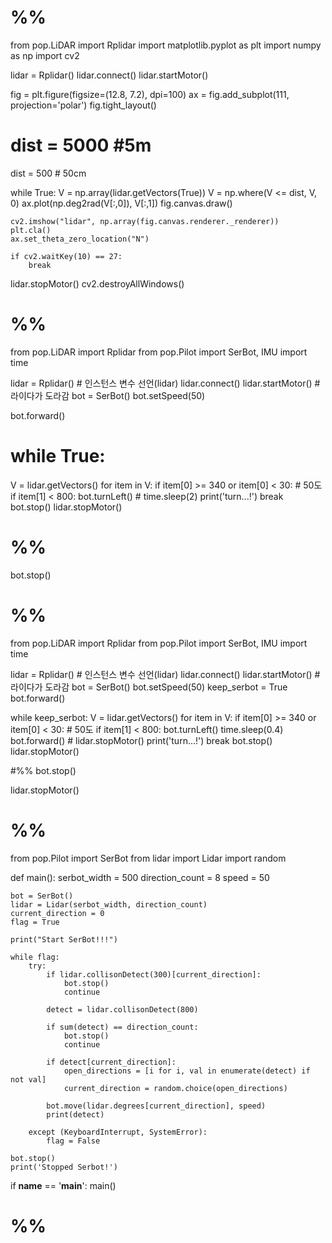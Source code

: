 # %%
from pop.LiDAR import Rplidar
import matplotlib.pyplot as plt
import numpy as np
import cv2

lidar = Rplidar()
lidar.connect()
lidar.startMotor()

fig = plt.figure(figsize=(12.8, 7.2), dpi=100)
ax = fig.add_subplot(111, projection='polar')
fig.tight_layout()

# dist = 5000 #5m
dist = 500 # 50cm

while True:
    V = np.array(lidar.getVectors(True))
    V = np.where(V <= dist, V, 0)
    ax.plot(np.deg2rad(V[:,0]), V[:,1])
    fig.canvas.draw()

    cv2.imshow("lidar", np.array(fig.canvas.renderer._renderer))
    plt.cla()
    ax.set_theta_zero_location("N")

    if cv2.waitKey(10) == 27:
        break

lidar.stopMotor()
cv2.destroyAllWindows()

# %%
from pop.LiDAR import Rplidar
from pop.Pilot import SerBot, IMU
import time

lidar = Rplidar() # 인스턴스 변수 선언(lidar)
lidar.connect()
lidar.startMotor() # 라이다가 도라감
bot = SerBot()
bot.setSpeed(50)

bot.forward()
# while True:
V = lidar.getVectors()
for item in V:
    if item[0] >= 340 or item[0] < 30: # 50도
        if item[1] < 800:
            bot.turnLeft()
            # time.sleep(2)
            print('turn...!')
            break
bot.stop()
lidar.stopMotor()


# %%
bot.stop()

# %%
from pop.LiDAR import Rplidar
from pop.Pilot import SerBot, IMU
import time

lidar = Rplidar() # 인스턴스 변수 선언(lidar)
lidar.connect()
lidar.startMotor() # 라이다가 도라감
bot = SerBot()
bot.setSpeed(50)
keep_serbot = True
bot.forward()

while keep_serbot:
    V = lidar.getVectors()
    for item in V:
        if item[0] >= 340 or item[0] < 30: # 50도
            if item[1] < 800:
                bot.turnLeft()
                time.sleep(0.4)
                bot.forward()
                # lidar.stopMotor()
                print('turn...!')
                break
bot.stop()
lidar.stopMotor()

#%%
bot.stop()

lidar.stopMotor()

# %%
from pop.Pilot import SerBot
from lidar import Lidar
import random

def main():
    serbot_width = 500
    direction_count = 8
    speed = 50

    bot = SerBot()
    lidar = Lidar(serbot_width, direction_count)
    current_direction = 0
    flag = True
    
    print("Start SerBot!!!")

    while flag:
        try:
            if lidar.collisonDetect(300)[current_direction]:
                bot.stop()
                continue

            detect = lidar.collisonDetect(800)

            if sum(detect) == direction_count:
                bot.stop()
                continue
            
            if detect[current_direction]:
                open_directions = [i for i, val in enumerate(detect) if not val]
                current_direction = random.choice(open_directions)

            bot.move(lidar.degrees[current_direction], speed)
            print(detect)

        except (KeyboardInterrupt, SystemError):
            flag = False
    
    bot.stop()
    print('Stopped Serbot!')

if __name__ == '__main__':
    main()
# %%

